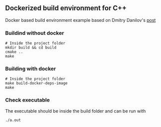 ## Dockerized build environment for C++



Docker based build environment example based on Dmitry Danilov's [post](https://ddanilov.me/dockerized-cpp-build)

### Buildind without docker

```
# Inside the project folder
mkdir build && cd build
cmake ..
make
```

### Building with docker
```
# Inside the project folder
make build-docker-deps-image
make
```

### Check executable
The executable should be inside the build folder and can be run with
```
./a.out
```
